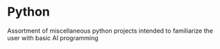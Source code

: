 # Python
Assortment of miscellaneous python projects intended to familiarize the user with basic AI programming
